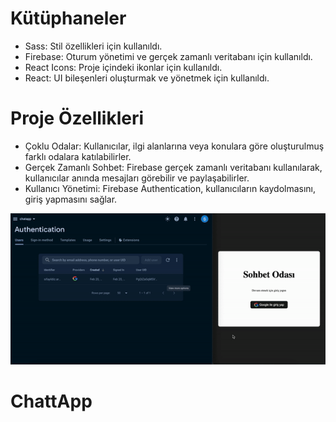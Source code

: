 # Kütüphaneler

- Sass: Stil özellikleri için kullanıldı.
- Firebase: Oturum yönetimi ve gerçek zamanlı veritabanı için kullanıldı.
- React Icons: Proje içindeki ikonlar için kullanıldı.
- React: UI bileşenleri oluşturmak ve yönetmek için kullanıldı.

# Proje Özellikleri

- Çoklu Odalar: Kullanıcılar, ilgi alanlarına veya konulara göre oluşturulmuş farklı odalara katılabilirler.
- Gerçek Zamanlı Sohbet: Firebase gerçek zamanlı veritabanı kullanılarak, kullanıcılar anında mesajları görebilir ve paylaşabilirler.
- Kullanıcı Yönetimi: Firebase Authentication, kullanıcıların kaydolmasını, giriş yapmasını sağlar.

![Gif](/public/chatapp.gif)
# ChattApp
